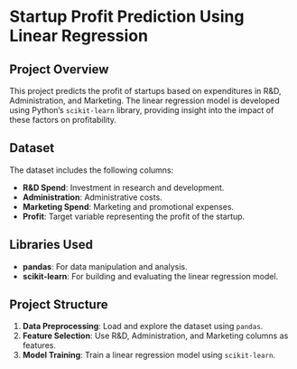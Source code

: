 # Startup Profit Prediction Using Linear Regression

## Project Overview
This project predicts the profit of startups based on expenditures in R&D, Administration, and Marketing. The linear regression model is developed using Python’s `scikit-learn` library, providing insight into the impact of these factors on profitability.

## Dataset
The dataset includes the following columns:
- **R&D Spend**: Investment in research and development.
- **Administration**: Administrative costs.
- **Marketing Spend**: Marketing and promotional expenses.
- **Profit**: Target variable representing the profit of the startup.

## Libraries Used
- **pandas**: For data manipulation and analysis.
- **scikit-learn**: For building and evaluating the linear regression model.

## Project Structure
1. **Data Preprocessing**: Load and explore the dataset using `pandas`.
2. **Feature Selection**: Use R&D, Administration, and Marketing columns as features.
3. **Model Training**: Train a linear regression model using `scikit-learn`.
